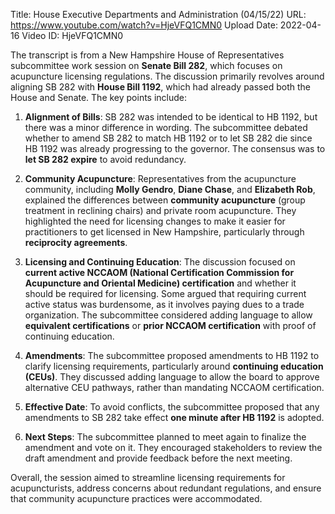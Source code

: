 Title: House Executive Departments and Administration (04/15/22)
URL: https://www.youtube.com/watch?v=HjeVFQ1CMN0
Upload Date: 2022-04-16
Video ID: HjeVFQ1CMN0

The transcript is from a New Hampshire House of Representatives subcommittee work session on **Senate Bill 282**, which focuses on acupuncture licensing regulations. The discussion primarily revolves around aligning SB 282 with **House Bill 1192**, which had already passed both the House and Senate. The key points include:

1. **Alignment of Bills**: SB 282 was intended to be identical to HB 1192, but there was a minor difference in wording. The subcommittee debated whether to amend SB 282 to match HB 1192 or to let SB 282 die since HB 1192 was already progressing to the governor. The consensus was to **let SB 282 expire** to avoid redundancy.

2. **Community Acupuncture**: Representatives from the acupuncture community, including **Molly Gendro**, **Diane Chase**, and **Elizabeth Rob**, explained the differences between **community acupuncture** (group treatment in reclining chairs) and private room acupuncture. They highlighted the need for licensing changes to make it easier for practitioners to get licensed in New Hampshire, particularly through **reciprocity agreements**.

3. **Licensing and Continuing Education**: The discussion focused on **current active NCCAOM (National Certification Commission for Acupuncture and Oriental Medicine) certification** and whether it should be required for licensing. Some argued that requiring current active status was burdensome, as it involves paying dues to a trade organization. The subcommittee considered adding language to allow **equivalent certifications** or **prior NCCAOM certification** with proof of continuing education.

4. **Amendments**: The subcommittee proposed amendments to HB 1192 to clarify licensing requirements, particularly around **continuing education (CEUs)**. They discussed adding language to allow the board to approve alternative CEU pathways, rather than mandating NCCAOM certification.

5. **Effective Date**: To avoid conflicts, the subcommittee proposed that any amendments to SB 282 take effect **one minute after HB 1192** is adopted.

6. **Next Steps**: The subcommittee planned to meet again to finalize the amendment and vote on it. They encouraged stakeholders to review the draft amendment and provide feedback before the next meeting.

Overall, the session aimed to streamline licensing requirements for acupuncturists, address concerns about redundant regulations, and ensure that community acupuncture practices were accommodated.